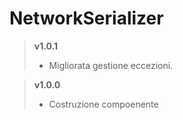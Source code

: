 # NetworkSerializer

> **v1.0.1**
>	* Migliorata gestione eccezioni.

> **v1.0.0**
>	* Costruzione compoenente
